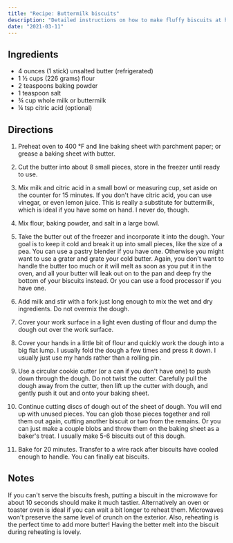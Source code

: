 ```yaml
---
title: "Recipe: Buttermilk biscuits"
description: "Detailed instructions on how to make fluffy biscuits at home."
date: "2021-03-11"
---
```


## Ingredients

- 4 ounces (1 stick) unsalted butter (refrigerated)
- 1 ½ cups (226 grams) flour
- 2 teaspoons baking powder
- 1 teaspoon salt
- ¾ cup whole milk or buttermilk
- ¼ tsp citric acid (optional)

## Directions

1. Preheat oven to 400 °F and line baking sheet with parchment paper; or grease
   a baking sheet with butter.

2. Cut the butter into about 8 small pieces, store in the freezer until ready to
   use.

3. Mix milk and citric acid in a small bowl or measuring cup, set aside on the
   counter for 15 minutes. If you don't have citric acid, you can use vinegar,
   or even lemon juice. This is really a substitute for buttermilk, which is
   ideal if you have some on hand. I never do, though.

4. Mix flour, baking powder, and salt in a large bowl.

5. Take the butter out of the freezer and incorporate it into the dough. Your
   goal is to keep it cold and break it up into small pieces, like the size of a
   pea. You can use a pastry blender if you have one. Otherwise you might want
   to use a grater and grate your cold butter. Again, you don't want to handle
   the butter too much or it will melt as soon as you put it in the oven, and
   all your butter will leak out on to the pan and deep fry the bottom of your
   biscuits instead. Or you can use a food processor if you have one.

6. Add milk and stir with a fork just long enough to mix the wet and dry
   ingredients. Do not overmix the dough.

7. Cover your work surface in a light even dusting of flour and dump the dough
   out over the work surface.

8. Cover your hands in a little bit of flour and quickly work the dough into a
   big flat lump. I usually fold the dough a few times and press it down. I
   usually just use my hands rather than a rolling pin.

9. Use a circular cookie cutter (or a can if you don't have one) to push down
   through the dough. Do not twist the cutter. Carefully pull the dough away
   from the cutter, then lift up the cutter with dough, and gently push it out
   and onto your baking sheet.

10. Continue cutting discs of dough out of the sheet of dough. You will end up
    with unused pieces. You can glob those pieces together and roll them out
    again, cutting another biscuit or two from the remains. Or you can just make
    a couple blobs and throw them on the baking sheet as a baker's treat. I
    usually make 5-6 biscuits out of this dough.

11. Bake for 20 minutes. Transfer to a wire rack after biscuits have cooled
    enough to handle. You can finally eat biscuits.

## Notes

If you can't serve the biscuits fresh, putting a biscuit in the microwave for
about 10 seconds should make it much tastier. Alternatively an oven or toaster
oven is ideal if you can wait a bit longer to reheat them. Microwaves won't
preserve the same level of crunch on the exterior. Also, reheating is the
perfect time to add more butter! Having the better melt into the biscuit during
reheating is lovely.
